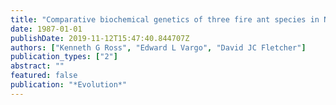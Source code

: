 ```yaml
---
title: "Comparative biochemical genetics of three fire ant species in North America, with special reference to the two social forms of Solenopsis invicta (Hymenoptera: Formicidae)"
date: 1987-01-01
publishDate: 2019-11-12T15:47:40.844707Z
authors: ["Kenneth G Ross", "Edward L Vargo", "David JC Fletcher"]
publication_types: ["2"]
abstract: ""
featured: false
publication: "*Evolution*"
---
```


